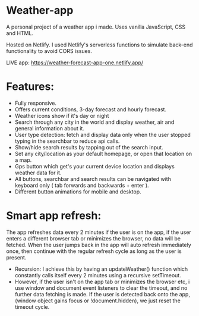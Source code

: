 # Weather-app

A personal project of a weather app i made. Uses vanilla JavaScript, CSS and HTML.


Hosted on Netlify. I used Netlify's serverless functions to simulate back-end functionality to avoid CORS issues.

LIVE app: https://weather-forecast-app-one.netlify.app/

# Features:
- Fully responsive.
- Offers current conditions, 3-day forecast and hourly forecast.
- Weather icons show if it's day or night
- Search through any city in the world and display weather, air and general information about it.
- User type detection: fetch and display data only when the user stopped typing in the searchbar to reduce api calls.
- Show/hide search results by tapping out of the search input.
- Set any city/location as your default homepage, or open that location on a map.
- Gps button which get's your current device location and displays weather data for it.
- All buttons, searchbar and search results can be navigated with keyboard only ( tab forwards and backwards + enter ).
- Different button animations for mobile and desktop.

# Smart app refresh: 
The app refreshes data every 2 minutes if the user is on the app, if the user enters a different browser  tab or minimizes the browser, no data will be fetched. When the user jumps back in the app will auto refresh immediately once, then continue with the regular refresh cycle as long as the user is present.
- Recursion: I achieve this by having an updateWeather() function which constantly calls itself every 2 minutes using a recursive setTimeout.
- However, if the user isn't on the app tab or minimizes the browser etc, i use window and document event listeners to clear the timeout,
  and no further data fetching is made. If the user is detected back onto the app, (window object gains focus or !document.hidden), we just reset the timeout cycle.
